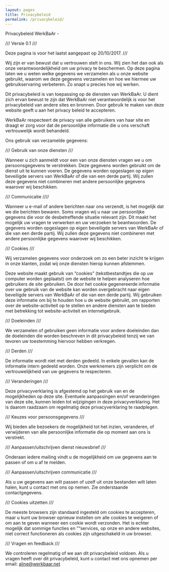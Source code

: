 ```yaml
---
layout: pages
title: Privacybeleid
permalink: /privacybeleid/
---
```

Privacybeleid WerkBaAr -

/// Versie 0.1 ///

Deze pagina is voor het laatst aangepast op 20/10/2017. ///

Wij zijn er van bewust dat u vertrouwen stelt in ons. Wij zien het dan ook als onze verantwoordelijkheid om uw privacy te beschermen. Op deze pagina laten we u weten welke gegevens we verzamelen als u onze website gebruikt, waarom we deze gegevens verzamelen en hoe we hiermee uw gebruikservaring verbeteren. Zo snapt u precies hoe wij werken.

Dit privacybeleid is van toepassing op de diensten van WerkBaAr. U dient zich ervan bewust te zijn dat WerkBaAr niet verantwoordelijk is voor het privacybeleid van andere sites en bronnen. Door gebruik te maken van deze website geeft u aan het privacy beleid te accepteren.

WerkBaAr respecteert de privacy van alle gebruikers van haar site en draagt er zorg voor dat de persoonlijke informatie die u ons verschaft vertrouwelijk wordt behandeld.

Ons gebruik van verzamelde gegevens:


/// Gebruik van onze diensten ///

Wanneer u zich aanmeldt voor een van onze diensten vragen we u om persoonsgegevens te verstrekken. Deze gegevens worden gebruikt om de dienst uit te kunnen voeren. De gegevens worden opgeslagen op eigen beveiligde servers van WerkBaAr of die van een derde partij. Wij zullen deze gegevens niet combineren met andere persoonlijke gegevens waarover wij beschikken.


/// Communicatie ////

Wanneer u e-mail of andere berichten naar ons verzendt, is het mogelijk dat we die berichten bewaren. Soms vragen wij u naar uw persoonlijke gegevens die voor de desbetreffende situatie relevant zijn. Dit maakt het mogelijk uw vragen te verwerken en uw verzoeken te beantwoorden. De gegevens worden opgeslagen op eigen beveiligde servers van WerkBaAr of die van een derde partij. Wij zullen deze gegevens niet combineren met andere persoonlijke gegevens waarover wij beschikken.


/// Cookies ///

Wij verzamelen gegevens voor onderzoek om zo een beter inzicht te krijgen in onze klanten, zodat wij onze diensten hierop kunnen afstemmen.

Deze website maakt gebruik van “cookies” (tekstbestandtjes die op uw computer worden geplaatst) om de website te helpen analyseren hoe gebruikers de site gebruiken. De door het cookie gegenereerde informatie over uw gebruik van de website kan worden overgebracht naar eigen beveiligde servers van WerkBaAr of die van een derde partij. Wij gebruiken deze informatie om bij te houden hoe u de website gebruikt, om rapporten over de website-activiteit op te stellen en andere diensten aan te bieden met betrekking tot website-activiteit en internetgebruik.


/// Doeleinden ///

We verzamelen of gebruiken geen informatie voor andere doeleinden dan de doeleinden die worden beschreven in dit privacybeleid tenzij we van tevoren uw toestemming hiervoor hebben verkregen.

/// Derden ///

De informatie wordt niet met derden gedeeld. In enkele gevallen kan de informatie intern gedeeld worden. Onze werknemers zijn verplicht om de vertrouwelijkheid van uw gegevens te respecteren.


/// Veranderingen ///

Deze privacyverklaring is afgestemd op het gebruik van en de mogelijkheden op deze site. Eventuele aanpassingen en/of veranderingen van deze site, kunnen leiden tot wijzigingen in deze privacyverklaring. Het is daarom raadzaam om regelmatig deze privacyverklaring te raadplegen.


/// Keuzes voor persoonsgegevens ///

Wij bieden alle bezoekers de mogelijkheid tot het inzien, veranderen, of verwijderen van alle persoonlijke informatie die op moment aan ons is verstrekt.


/// Aanpassen/uitschrijven dienst nieuwsbrief ///

Onderaan iedere mailing vindt u de mogelijkheid om uw gegevens aan te passen of om u af te melden.


/// Aanpassen/uitschrijven communicatie ///

Als u uw gegevens aan wilt passen of uzelf uit onze bestanden wilt laten halen, kunt u contact met ons op nemen. Zie onderstaande contactgegevens.


/// Cookies uitzetten ///

De meeste browsers zijn standaard ingesteld om cookies te accepteren, maar u kunt uw browser opnieuw instellen om alle cookies te weigeren of om aan te geven wanneer een cookie wordt verzonden. Het is echter mogelijk dat sommige functies en ”“services, op onze en andere websites, niet correct functioneren als cookies zijn uitgeschakeld in uw browser.


/// Vragen en feedback ///

We controleren regelmatig of we aan dit privacybeleid voldoen. Als u vragen heeft over dit privacybeleid, kunt u contact met ons opnemen per email: aline@werkbaar.net
